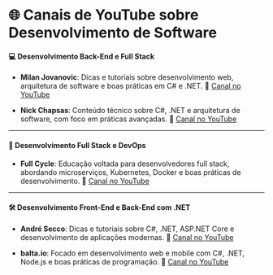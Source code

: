 # 🌐 **Canais de YouTube sobre Desenvolvimento de Software**

#### 💻 **Desenvolvimento Back-End e Full Stack**

* **Milan Jovanovic**: Dicas e tutoriais sobre desenvolvimento web, arquitetura de software e boas práticas em C# e .NET.
  🔗 [Canal no YouTube](https://www.youtube.com/@MilanJovanovic)

* **Nick Chapsas**: Conteúdo técnico sobre C#, .NET e arquitetura de software, com foco em práticas avançadas.
  🔗 [Canal no YouTube](https://www.youtube.com/@nickchapsas)

---

#### 🚀 **Desenvolvimento Full Stack e DevOps**

* **Full Cycle**: Educação voltada para desenvolvedores full stack, abordando microserviços, Kubernetes, Docker e boas práticas de desenvolvimento.
  🔗 [Canal no YouTube](https://www.youtube.com/@FullCycle)

---

#### 🛠️ **Desenvolvimento Front-End e Back-End com .NET**

* **André Secco**: Dicas e tutoriais sobre C#, .NET, ASP.NET Core e desenvolvimento de aplicações modernas.
  🔗 [Canal no YouTube](https://www.youtube.com/@andresecco)

* **balta.io**: Focado em desenvolvimento web e mobile com C#, .NET, Node.js e boas práticas de programação.
  🔗 [Canal no YouTube](https://www.youtube.com/@baltaio)